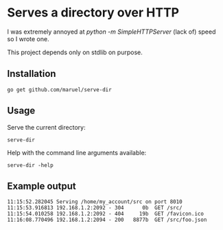 Serves a directory over HTTP
============================

I was extremely annoyed at *python -m SimpleHTTPServer* (lack of) speed so I
wrote one.

This project depends only on stdlib on purpose.


Installation
------------

    go get github.com/maruel/serve-dir


Usage
-----

Serve the current directory:

    serve-dir

Help with the command line arguments available:

    serve-dir -help


Example output
--------------
    11:15:52.282045 Serving /home/my_account/src on port 8010
    11:15:53.916813 192.168.1.2:2092 - 304      0b  GET /src/
    11:15:54.010258 192.168.1.2:2092 - 404     19b  GET /favicon.ico
    11:16:08.770496 192.168.1.2:2094 - 200   8877b  GET /src/foo.json
